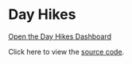 # Day Hikes

[Open the Day Hikes Dashboard](#url=books.md)

Click here to view the [source code]().
